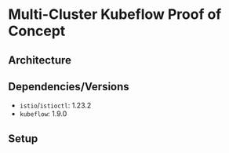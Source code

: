 # Multi-Cluster Kubeflow Proof of Concept
## Architecture
<!-- TODO: -->

## Dependencies/Versions
- `istio`/`istioctl`: 1.23.2
- `kubeflow`: 1.9.0
<!-- TODO: -->

## Setup
<!-- TODO: -->
